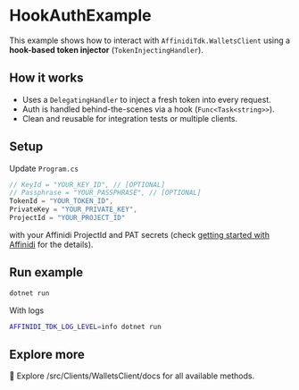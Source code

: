 # HookAuthExample

This example shows how to interact with `AffinidiTdk.WalletsClient` using a **hook-based token injector** (`TokenInjectingHandler`).

## How it works

- Uses a `DelegatingHandler` to inject a fresh token into every request.
- Auth is handled behind-the-scenes via a hook (`Func<Task<string>>`).
- Clean and reusable for integration tests or multiple clients.

## Setup

Update `Program.cs` 

```csharp
// KeyId = "YOUR_KEY_ID", // [OPTIONAL]
// Passphrase = "YOUR_PASSPHRASE", // [OPTIONAL] 
TokenId = "YOUR_TOKEN_ID",
PrivateKey = "YOUR_PRIVATE_KEY",
ProjectId = "YOUR_PROJECT_ID"
```

with your Affinidi ProjectId and PAT secrets (check [getting started with Affinidi](https://docs.affinidi.com/docs/get-started/create-project/) for the details).

## Run example

```bash
dotnet run
```

With logs

```bash
AFFINIDI_TDK_LOG_LEVEL=info dotnet run
```

## Explore more

👀 Explore /src/Clients/WalletsClient/docs for all available methods.
